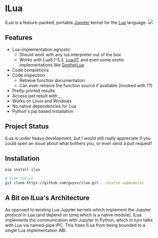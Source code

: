 # ILua
*ILua* is a feature-packed, portable [Jupyter](http://jupyter.org/) kernel for the  [Lua](https://www.lua.org/) language.
![](demo.gif)
## Features
 * Lua-implementation agnostic
   * Should work with any lua interpreter out of the box
   * Works with Lua5.1-5.3, [LuaJIT](http://luajit.org/) and even some exotic implementations like [GopherLua](https://github.com/yuin/gopher-lua)
 * Code completions
 * Code inspection
   * Retreive function documentation
   * Can even retreive the function source if available (invoked with ??)
 * Pretty-printed results
 * Access last result with _
 * Works on Linux and Windows
 * No native dependencies for Lua
 * Python's pip based installation

## Project Status
ILua is under heavy development, but I would still really appreciate if you could open an issue about what bothers you, or even send a pull request!

## Installation
```bash
pip install ilua

# From source
git clone https://github.com/guysv/ilua.git --recurse-submodules
```

## A Bit on ILua's Architecture
As opposed to existing Lua Jupyter kernels which implement the Jupyter protocol in Lua (and depend on lzmq which is a native module), ILua implements the communication with Jupyter in Python, which in turn talks with Lua via named-pipe IPC. This frees ILua from being bounded to a single Lua implementation ABI.
